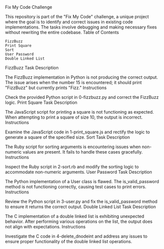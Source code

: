 Fix My Code Challenge

This repository is part of the "Fix My Code" challenge, a unique project where the goal is to identify and correct issues in existing code implementations. The tasks involve debugging and making necessary fixes without rewriting the entire codebase.
Table of Contents

    FizzBuzz
    Print Square
    Sort
    User Password
    Double Linked List

FizzBuzz
Task Description

The FizzBuzz implementation in Python is not producing the correct output. The issue arises when the number 15 is encountered; it should print "FizzBuzz" but currently prints "Fizz."
Instructions

Check the provided Python script in 0-fizzbuzz.py and correct the FizzBuzz logic.
Print Square
Task Description

The JavaScript script for printing a square is not functioning as expected. When attempting to print a square of size 10, the output is incorrect.
Instructions

Examine the JavaScript code in 1-print_square.js and rectify the logic to generate a square of the specified size.
Sort
Task Description

The Ruby script for sorting arguments is encountering issues when non-numeric values are present. It fails to handle these cases gracefully.
Instructions

Inspect the Ruby script in 2-sort.rb and modify the sorting logic to accommodate non-numeric arguments.
User Password
Task Description

The Python implementation of a User class is flawed. The is_valid_password method is not functioning correctly, causing test cases to print errors.
Instructions

Review the Python script in 3-user.py and fix the is_valid_password method to ensure it returns the correct output.
Double Linked List
Task Description

The C implementation of a double linked list is exhibiting unexpected behavior. After performing various operations on the list, the output does not align with expectations.
Instructions

Investigate the C code in 4-delete_dnodeint and address any issues to ensure proper functionality of the double linked list operations.
